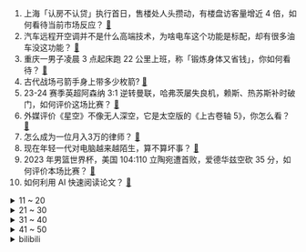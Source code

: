 1. 上海「认房不认贷」执行首日，售楼处人头攒动，有楼盘访客量增近 4 倍，如何看待当前市场反应？ [:link:](https://www.zhihu.com/question/620366189)
2. 汽车远程开空调并不是什么高端技术，为啥电车这个功能是标配，却有很多油车没这功能？ [:link:](https://www.zhihu.com/question/619368355)
3. 重庆一男子凌晨 3 点起床跑 22 公里上班，称「锻炼身体又省钱」，你如何看待？ [:link:](https://www.zhihu.com/question/620160400)
4. 古代战场弓箭手身上带多少枚箭? [:link:](https://www.zhihu.com/question/620246791)
5. 23-24 赛季英超阿森纳 3:1 逆转曼联，哈弗茨屡失良机，赖斯、热苏斯补时破门，如何评价这场比赛？ [:link:](https://www.zhihu.com/question/620413135)
6. 外媒评价《星空》不像无人深空，它是太空版的《上古卷轴 5》，你怎么看？ [:link:](https://www.zhihu.com/question/620155826)
7. 怎么成为一位月入3万的律师？ [:link:](https://www.zhihu.com/question/618623337)
8. 现在年轻一代对电脑越来越陌生，算不算坏事？ [:link:](https://www.zhihu.com/question/614884675)
9. 2023 年男篮世界杯，美国 104:110 立陶宛遭首败，爱德华兹空砍 35 分，如何评价本场比赛？ [:link:](https://www.zhihu.com/question/620407678)
10. 如何利用 AI 快速阅读论文？ [:link:](https://www.zhihu.com/question/619529118)
<details>
<summary>11 ~ 20</summary>

11. 太白金星保荐了孙悟空两次，孙悟空捅了两次篓子，为什么太白金星没有受到惩罚？ [:link:](https://www.zhihu.com/question/614644100)
12. 日本接连发生集体中毒事件，已有人死亡，为何会接连发生食物中毒事件？需要注意哪些问题？ [:link:](https://www.zhihu.com/question/620273349)
13. 华为新机 Mate 60 Pro 不到 1 小时售罄，该机型爆火的原因有哪些？ [:link:](https://www.zhihu.com/question/619687672)
14. 「为什么无座和二等座是同价」的话题引热议，12306 回应「有空位无座是可以坐的」，哪些信息值得关注？ [:link:](https://www.zhihu.com/question/620387615)
15. 千万粉丝主播「秀才」账号被封，抖音称违反平台规定，知情人士称其被举报存在违法行为，哪些信息值得关注？ [:link:](https://www.zhihu.com/question/620299876)
16. 让不懂汉字的人看颠倒的汉字，他会不会察觉到不对？ [:link:](https://www.zhihu.com/question/619984375)
17. 「港深两地通勤」的打工人自述，「深圳生活成本低、租房大小是香港 10 倍」，如何看待这一生活方式？ [:link:](https://www.zhihu.com/question/620382751)
18. 前中国男篮主教练杜锋「这(惨败菲律宾、无缘奥运)不是我们男篮的真实水平」，中国男篮的真实水平究竟如何？ [:link:](https://www.zhihu.com/question/620302668)
19. 网传市民涌入干涸河道捡金粒，北京房山警方通报「河道内出现碎金系自导自演」，如何看待此事？ [:link:](https://www.zhihu.com/question/620366197)
20. 如果福尔摩斯在《哈利波特》里，他会被分到哪个学院，格兰芬多还是拉文克劳？ [:link:](https://www.zhihu.com/question/608924099)
</details>
<details>
<summary>21 ~ 30</summary>

21. 请大神解释，摩擦力怎么会和接触面积无关？ [:link:](https://www.zhihu.com/question/606403231)
22. 懂手机的人都在用什么手机呢？ [:link:](https://www.zhihu.com/question/616044891)
23. 以贾府的物质条件，治疗林黛玉的病的最优方法是什么？ [:link:](https://www.zhihu.com/question/620002692)
24. 库代码中是否应该检查malloc的返回值？ [:link:](https://www.zhihu.com/question/265023816)
25. 英语四级真题有哪些推荐？ [:link:](https://www.zhihu.com/question/471917547)
26. 有哪些看似非常创新，实际上非常无聊的游戏? [:link:](https://www.zhihu.com/question/614860178)
27. 如何评价张晚意、郭涛、刘琳主演的年代剧《父辈的荣耀》？ [:link:](https://www.zhihu.com/question/619383782)
28. 车载智能语音控制系统目前做得比较好的有哪些品牌？ [:link:](https://www.zhihu.com/question/308201447)
29. 「卫」是否应该改写成「彳韦亍」或「宀工（上下结构）」？ [:link:](https://www.zhihu.com/question/620143158)
30. 三星堆究竟牛逼在哪？ [:link:](https://www.zhihu.com/question/486028503)
</details>
<details>
<summary>31 ~ 40</summary>

31. 中药材价格「狂飙」，个别品种涨价 4 至 9 倍，进货价比之前售价都高，哪些因素导致价格上涨？ [:link:](https://www.zhihu.com/question/620355431)
32. 明星再被举报偷税漏税，专家称「逃税相当于占了其他纳税人便宜」，如何看待此事？网传的拆分合同又是什么？ [:link:](https://www.zhihu.com/question/620292616)
33. 国美上半年营收塌方，大跌 96%，毛亏损 1.2 亿，而去年同期毛利近 21 亿元，为何倒退如此严重？ [:link:](https://www.zhihu.com/question/620281589)
34. 如何评价《海贼王真人版》？ [:link:](https://www.zhihu.com/question/619874766)
35. 中国科学家创新理论发现「93 万年前人类祖先近乎灭绝」，这一理论将对人类演化研究带来哪些影响？ [:link:](https://www.zhihu.com/question/620392836)
36. 为什么老人养的猫更乖更听话？ [:link:](https://www.zhihu.com/question/536877898)
37. “饮月之乱”的前因后果到底是什么？ [:link:](https://www.zhihu.com/question/619880546)
38. 马上进入大学，应该选择买电脑还是平板？ [:link:](https://www.zhihu.com/question/619476936)
39. 为什么大家对艺人的容忍度越来越低了？ [:link:](https://www.zhihu.com/question/620246302)
40. 中国全面暂停进口后，日本政府拟追加 200 亿日元支持渔业企业，能振兴日本渔业吗？哪些信息值得关注？ [:link:](https://www.zhihu.com/question/620384810)
</details>
<details>
<summary>41 ~ 50</summary>

41. 23-24 赛季英超切尔西 0:1 诺丁汉森林，4轮仅1胜，凯塞多失误送礼，如何评价这场比赛？ [:link:](https://www.zhihu.com/question/620302107)
42. 中国男篮 21 分惨败菲律宾，连续两届无缘奥运会和中国男足大年初一 1:3 负越南，哪个更耻辱？ [:link:](https://www.zhihu.com/question/620304933)
43. 载人月球探测任务新飞行器开始征名了！你希望咱们中国的载人登月飞船、月面着陆器叫什么名字？ [:link:](https://www.zhihu.com/question/620007629)
44. 青春是在哪一刻结束的? [:link:](https://www.zhihu.com/question/312025216)
45. 从进化论的角度，动物生男和生女的概率一样吗？ [:link:](https://www.zhihu.com/question/619824726)
46. 如何评价郭敬明执导，虞书欣、张凌赫主演的古装剧《云之羽》？ [:link:](https://www.zhihu.com/question/620307429)
47. 天津大爷跳水火了，网友称「说相声的大爷跳水天津独一份」，媒体评「人是最可爱的城市名片」，带来哪些思考？ [:link:](https://www.zhihu.com/question/620247623)
48. 人在最迷茫时该做什么？ [:link:](https://www.zhihu.com/question/595521100)
49. 人到中年，你们的委屈都说给谁听了？ [:link:](https://www.zhihu.com/question/619837847)
50. 《星穹铁道》饮月君算数值膨胀吗？ [:link:](https://www.zhihu.com/question/620305162)
</details><details>
<summary>bilibili</summary>

</details>